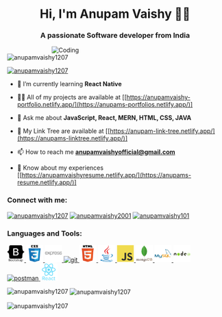<!-- [![MasterHead](https://developers.giphy.com/branch/master/static/api-512d36c09662682717108a38bbb5c57d.gif)](https://rishavchanda.io) -->
<h1 align="center">Hi, I'm Anupam Vaishy 👨‍💻</h1>
<h3 align="center">A passionate Software developer from India</h3>
<img align="right" alt="Coding" width="400" src="https://cdn.dribbble.com/users/1162077/screenshots/3848914/programmer.gif">

<p align="left"> <img src="https://komarev.com/ghpvc/?username=anupamvaishy1207&label=Profile%20views&color=0e75b6&style=flat" alt="anupamvaishy1207" /> </p>

<p align="left"> <a href="https://twitter.com/anupamvaishy1207" target="blank"><img src="https://img.shields.io/twitter/follow/anupamvaishy1207?logo=twitter&style=for-the-badge" alt="anupamvaishy1207" /></a> </p>

- 🌱 I’m currently learning **React Native**

- 👨‍💻 All of my projects are available at [[https://anupamvaishy-portfolio.netlify.app/](https://anupams-portfolios.netlify.app/)]

- 💬 Ask me about **JavaScript, React, MERN, HTML, CSS, JAVA**

- 🌲 My Link Tree are available at [[https://anupam-link-tree.netlify.app/](https://anupams-linktree.netlify.app/)]

- 📫 How to reach me **anupamvaishyofficial@gmail.com**

- 📄 Know about my experiences [[https://anupamvaishyresume.netlify.app/](https://anupams-resume.netlify.app/)]

<h3 align="left">Connect with me:</h3>
<p align="left">
<a href="https://twitter.com/anupamvaishy1207" target="blank"><img align="center" src="https://raw.githubusercontent.com/rahuldkjain/github-profile-readme-generator/master/src/images/icons/Social/twitter.svg" alt="anupamvaishy1207" height="30" width="40" /></a>
<a href="https://linkedin.com/in/anupamvaishy2001" target="blank"><img align="center" src="https://raw.githubusercontent.com/rahuldkjain/github-profile-readme-generator/master/src/images/icons/Social/linked-in-alt.svg" alt="anupamvaishy2001" height="30" width="40" /></a>
<a href="https://instagram.com/anupamvaishy101" target="blank"><img align="center" src="https://raw.githubusercontent.com/rahuldkjain/github-profile-readme-generator/master/src/images/icons/Social/instagram.svg" alt="anupamvaishy101" height="30" width="40" /></a>
</p>

<h3 align="left">Languages and Tools:</h3>
<p align="left"> <a href="https://getbootstrap.com" target="_blank" rel="noreferrer"> <img src="https://raw.githubusercontent.com/devicons/devicon/master/icons/bootstrap/bootstrap-plain-wordmark.svg" alt="bootstrap" width="40" height="40"/> </a> <a href="https://www.w3schools.com/css/" target="_blank" rel="noreferrer"> <img src="https://raw.githubusercontent.com/devicons/devicon/master/icons/css3/css3-original-wordmark.svg" alt="css3" width="40" height="40"/> </a> <a href="https://expressjs.com" target="_blank" rel="noreferrer"> <img src="https://raw.githubusercontent.com/devicons/devicon/master/icons/express/express-original-wordmark.svg" alt="express" width="40" height="40"/> </a> <a href="https://git-scm.com/" target="_blank" rel="noreferrer"> <img src="https://www.vectorlogo.zone/logos/git-scm/git-scm-icon.svg" alt="git" width="40" height="40"/> </a> <a href="https://www.w3.org/html/" target="_blank" rel="noreferrer"> <img src="https://raw.githubusercontent.com/devicons/devicon/master/icons/html5/html5-original-wordmark.svg" alt="html5" width="40" height="40"/> </a> <a href="https://www.java.com" target="_blank" rel="noreferrer"> <img src="https://raw.githubusercontent.com/devicons/devicon/master/icons/java/java-original.svg" alt="java" width="40" height="40"/> </a> <a href="https://developer.mozilla.org/en-US/docs/Web/JavaScript" target="_blank" rel="noreferrer"> <img src="https://raw.githubusercontent.com/devicons/devicon/master/icons/javascript/javascript-original.svg" alt="javascript" width="40" height="40"/> </a> <a href="https://www.mongodb.com/" target="_blank" rel="noreferrer"> <img src="https://raw.githubusercontent.com/devicons/devicon/master/icons/mongodb/mongodb-original-wordmark.svg" alt="mongodb" width="40" height="40"/> </a> <a href="https://www.mysql.com/" target="_blank" rel="noreferrer"> <img src="https://raw.githubusercontent.com/devicons/devicon/master/icons/mysql/mysql-original-wordmark.svg" alt="mysql" width="40" height="40"/> </a> <a href="https://nodejs.org" target="_blank" rel="noreferrer"> <img src="https://raw.githubusercontent.com/devicons/devicon/master/icons/nodejs/nodejs-original-wordmark.svg" alt="nodejs" width="40" height="40"/> </a> <a href="https://postman.com" target="_blank" rel="noreferrer"> <img src="https://www.vectorlogo.zone/logos/getpostman/getpostman-icon.svg" alt="postman" width="40" height="40"/> </a> <a href="https://reactjs.org/" target="_blank" rel="noreferrer"> <img src="https://raw.githubusercontent.com/devicons/devicon/master/icons/react/react-original-wordmark.svg" alt="react" width="40" height="40"/> </a> </p>

<p><img align="left" src="https://github-readme-stats.vercel.app/api/top-langs?username=anupamvaishy1207&show_icons=true&locale=en&layout=compact" alt="anupamvaishy1207" /></p>

<p>&nbsp;<img align="center" src="https://github-readme-stats.vercel.app/api?username=anupamvaishy1207&show_icons=true&locale=en" alt="anupamvaishy1207" /></p>

<p><img align="center" src="https://github-readme-streak-stats.herokuapp.com/?user=anupamvaishy1207&" alt="anupamvaishy1207" /></p>

